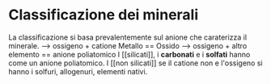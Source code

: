 # Classificazione dei minerali
La classificazione si basa prevalentemente sul anione che caraterizza il minerale. 
--> ossigeno + catione Metallo == Ossido
--> ossigeno + altro elemento == anione poliatomico
I [[silicati]], i <b>carbonati</b> e i <b>solfati</b> hanno come un anione poliatomico.
I [[non silicati]] se il catione non e l'ossigeno si hanno i solfuri, allogenuri, elementi nativi.
